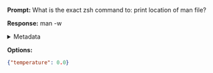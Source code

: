 **Prompt:**
What is the exact zsh command to: print location of man file?


**Response:**
man -w <command>

<details><summary>Metadata</summary>

- Duration: 1135 ms
- Datetime: 2023-08-28T17:53:04.875931
- Model: gpt-3.5-turbo-0613

</details>

**Options:**
```json
{"temperature": 0.0}
```

